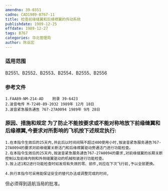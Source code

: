 ```yaml
---
amendno: 39-0351
cadno: CAD1989-B767-11
title: 检查前缘缝翼和后缘襟翼的传动系统
publishdate: 1989-12-25
effdate: 1989-12-27
tags: B767
categories: 华北管理局
author: 陈岳宏
---
```


### 适用范围 
B2551、B2552、B2553、B2554、B2555、B2556

<!--more-->
### 参考文件
    1.FAA89-NM-214-AD    附录 39-6423 
    2.波音电传 M-7240-89-2032 1989年 12月 18日
    3.波音紧急服务通告 767-27A0094 1989年 9月 28日

### 原因、措施和规定     为了防止不能按要求或不能对称地放下前缘缝翼和后缘襟翼,今要求对所影响的飞机按下述规定执行: 
    1.在本指令生效后的25天内,并此后以时间间隔不超过400使用小时,按波音紧急服务通告767-27A0094的要求对前缘缝翼关断活门和后缘襟翼驱动旁通活门进行功能检查。 
    2.在本指令生效后的25天内,按波音紧急服务通告767-27A0094的要求,对前缘缝翼的长期关断控制以及前缘内侧和外侧缝翼驱动的机械校装进行功能检查。 
    3.按上述1和2进行功能检查时如发现有失效的零、部件,则应在下次飞行前,予以全部更换。 

    4.执行本指令可采用能保证安全的替代办法或调整完成的时间,
       
但必须得到适航当局的批准。
